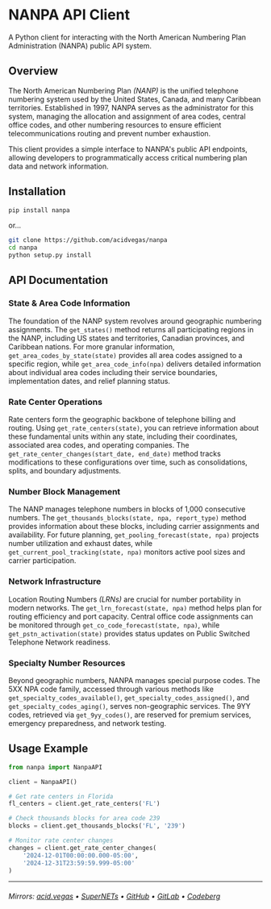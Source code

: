 # NANPA API Client
A Python client for interacting with the North American Numbering Plan Administration (NANPA) public API system.

## Overview
The North American Numbering Plan *(NANP)* is the unified telephone numbering system used by the United States, Canada, and many Caribbean territories. Established in 1997, NANPA serves as the administrator for this system, managing the allocation and assignment of area codes, central office codes, and other numbering resources to ensure efficient telecommunications routing and prevent number exhaustion.

This client provides a simple interface to NANPA's public API endpoints, allowing developers to programmatically access critical numbering plan data and network information.

## Installation
```bash
pip install nanpa
```

or...

```bash
git clone https://github.com/acidvegas/nanpa
cd nanpa
python setup.py install
```

## API Documentation

### State & Area Code Information
The foundation of the NANP system revolves around geographic numbering assignments. The `get_states()` method returns all participating regions in the NANP, including US states and territories, Canadian provinces, and Caribbean nations. For more granular information, `get_area_codes_by_state(state)` provides all area codes assigned to a specific region, while `get_area_code_info(npa)` delivers detailed information about individual area codes including their service boundaries, implementation dates, and relief planning status.

### Rate Center Operations
Rate centers form the geographic backbone of telephone billing and routing. Using `get_rate_centers(state)`, you can retrieve information about these fundamental units within any state, including their coordinates, associated area codes, and operating companies. The `get_rate_center_changes(start_date, end_date)` method tracks modifications to these configurations over time, such as consolidations, splits, and boundary adjustments.

### Number Block Management
The NANP manages telephone numbers in blocks of 1,000 consecutive numbers. The `get_thousands_blocks(state, npa, report_type)` method provides information about these blocks, including carrier assignments and availability. For future planning, `get_pooling_forecast(state, npa)` projects number utilization and exhaust dates, while `get_current_pool_tracking(state, npa)` monitors active pool sizes and carrier participation.

### Network Infrastructure
Location Routing Numbers *(LRNs)* are crucial for number portability in modern networks. The `get_lrn_forecast(state, npa)` method helps plan for routing efficiency and port capacity. Central office code assignments can be monitored through `get_co_code_forecast(state, npa)`, while `get_pstn_activation(state)` provides status updates on Public Switched Telephone Network readiness.

### Specialty Number Resources
Beyond geographic numbers, NANPA manages special purpose codes. The 5XX NPA code family, accessed through various methods like `get_specialty_codes_available()`, `get_specialty_codes_assigned()`, and `get_specialty_codes_aging()`, serves non-geographic services. The 9YY codes, retrieved via `get_9yy_codes()`, are reserved for premium services, emergency preparedness, and network testing.

## Usage Example
```python
from nanpa import NanpaAPI

client = NanpaAPI()

# Get rate centers in Florida
fl_centers = client.get_rate_centers('FL')

# Check thousands blocks for area code 239
blocks = client.get_thousands_blocks('FL', '239')

# Monitor rate center changes
changes = client.get_rate_center_changes(
    '2024-12-01T00:00:00.000-05:00',
    '2024-12-31T23:59:59.999-05:00'
)
```

---

###### Mirrors: [acid.vegas](https://git.acid.vegas/nanpa) • [SuperNETs](https://git.supernets.org/acidvegas/nanpa) • [GitHub](https://github.com/acidvegas/nanpa) • [GitLab](https://gitlab.com/acidvegas/nanpa) • [Codeberg](https://codeberg.org/acidvegas/nanpa)
